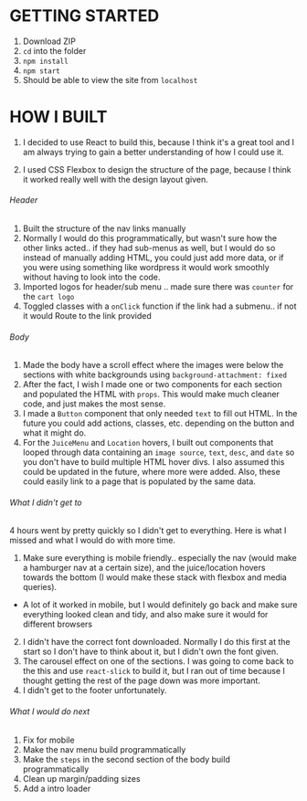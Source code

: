 # GETTING STARTED

1. Download ZIP
2. `cd` into the folder
3. `npm install`
4. `npm start`
5. Should be able to view the site from `localhost`

# HOW I BUILT

1. I decided to use React to build this, because I think it's a great tool and I am always trying to gain a better understanding of how I could use it. 

2. I used CSS Flexbox to design the structure of the page, because I think it worked really well with the design layout given. 

###### Header

1. Built the structure of the nav links manually
2. Normally I would do this programmatically, but wasn't sure how the other links acted.. if they had sub-menus as well, but I would do so instead of manually adding HTML, you could just add more data, or if you were using something like wordpress it would work smoothly without having to look into the code. 
3. Imported logos for header/sub menu .. made sure there was `counter` for the `cart logo`
4. Toggled classes with a `onClick` function if the link had a submenu.. if not it would Route to the link provided

###### Body

1. Made the body have a scroll effect where the images were below the sections with white backgrounds using `background-attachment: fixed`
2. After the fact, I wish I made one or two components for each section and populated the HTML with `props`. This would make much cleaner code, and just makes the most sense. 
3. I made a `Button` component that only needed `text` to fill out HTML. In the future you could add actions, classes, etc. depending on the button and what it might do.
4. For the `JuiceMenu` and `Location` hovers, I built out components that looped through data containing an `image source`, `text`, `desc`, and `date` so you don't have to build multiple HTML hover divs. I also assumed this could be updated in the future, where more were added. Also, these could easily link to a page that is populated by the same data.

###### What I didn't get to 

4 hours went by pretty quickly so I didn't get to everything. Here is what I missed and what I would do with more time.

1. Make sure everything is mobile friendly.. especially the nav (would make a hamburger nav at a certain size), and the juice/location hovers towards the bottom (I would make these stack with flexbox and media queries). 
- A lot of it worked in mobile, but I would definitely go back and make sure everything looked clean and tidy, and also make sure it would for different browsers
2. I didn't have the correct font downloaded. Normally I do this first at the start so I don't have to think about it, but I didn't own the font given. 
3. The carousel effect on one of the sections. I was going to come back to the this and use `react-slick` to build it, but I ran out of time because I thought getting the rest of the page down was more important.
4. I didn't get to the footer unfortunately.

###### What I would do next

1. Fix for mobile
2. Make the nav menu build programmatically 
3. Make the `steps` in the second section of the body build programmatically
4. Clean up margin/padding sizes
5. Add a intro loader

